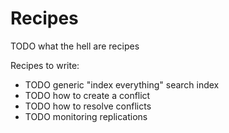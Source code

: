 # Recipes

TODO what the hell are recipes

Recipes to write:

* TODO generic "index everything" search index
* TODO how to create a conflict
* TODO how to resolve conflicts
* TODO monitoring replications